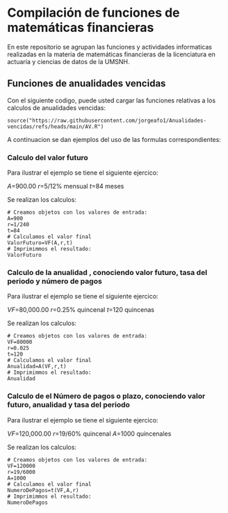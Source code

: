 # Compilación de funciones de matemáticas financieras 

En este repositorio se agrupan las funciones y actividades informaticas realizadas en la materia de matemáticas financieras de la licenciatura en actuaría y ciencias de datos de la UMSNH.

## Funciones de anualidades vencidas 

Con el siguiente codigo, puede usted cargar las funciones relativas a los calculos de anualidades vencidas: 


```{r}
source("https://raw.githubusercontent.com/jorgeafo1/Anualidades-vencidas/refs/heads/main/AV.R")
```

A continuacion se dan ejemplos del uso de las formulas correspondientes:

### Calculo del valor futuro

Para ilustrar el ejemplo se tiene el siguiente ejercico:

$A$=900.00
$r$=5/12% mensual
$t$=84 meses

Se realizan los calculos:

```{r}
# Creamos objetos con los valores de entrada:
A=900
r=1/240
t=84
# Calculamos el valor final
ValorFuturo=VF(A,r,t)
# Imprimimmos el resultado: 
ValorFuturo
```

### Calculo de la anualidad , conociendo valor futuro, tasa del periodo y número de pagos

Para ilustrar el ejemplo se tiene el siguiente ejercico:

$VF$=80,000.00
$r$=0.25% quincenal
$t$=120 quincenas

Se realizan los calculos:

```{r}
# Creamos objetos con los valores de entrada:
VF=80000
r=0.025
t=120
# Calculamos el valor final
Anualidad=A(VF,r,t)
# Imprimimmos el resultado: 
Anualidad
```

### Calculo de el Número de pagos o plazo, conociendo valor futuro, anualidad y tasa del periodo

Para ilustrar el ejemplo se tiene el siguiente ejercico:

$VF$=120,000.00
$r$=19/60% quincenal
$A$=1000 quincenales

Se realizan los calculos:

```{r}
# Creamos objetos con los valores de entrada:
VF=120000
r=19/6000
A=1000
# Calculamos el valor final
NumeroDePagos=t(VF,A,r)
# Imprimimmos el resultado: 
NumeroDePagos
```

